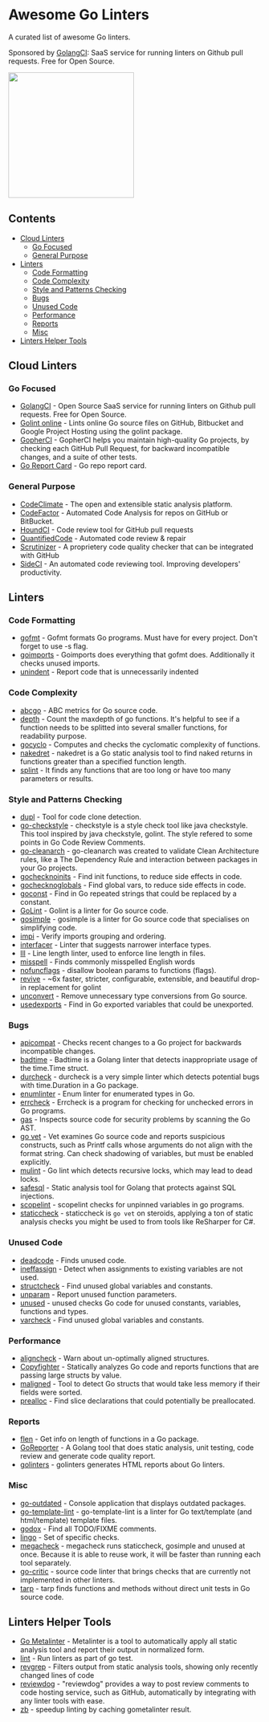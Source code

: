 # Awesome Go Linters
A curated list of awesome Go linters.

Sponsored by [GolangCI](https://golangci.com): SaaS service for running linters on Github pull requests. Free for Open Source.

<a href="https://golangci.com/"><img src="/go.png" width="250px"></a>

## Contents
* [Cloud Linters](#cloud-linters)
   * [Go Focused](#go-focused)
   * [General Purpose](#general-purpose)
* [Linters](#linters)
   * [Code Formatting](#code-formatting)
   * [Code Complexity](#code-complexity)
   * [Style and Patterns Checking](#style-and-patterns-checking)
   * [Bugs](#bugs)
   * [Unused Code](#unused-code)
   * [Performance](#performance)
   * [Reports](#reports)
   * [Misc](#misc)
* [Linters Helper Tools](#linters-helper-tools)

## Cloud Linters
### Go Focused
* [GolangCI](https://golangci.com/) - Open Source SaaS service for running linters on Github pull requests. Free for Open Source.
* [Golint online](http://go-lint.appspot.com/) - Lints online Go source files on GitHub, Bitbucket and Google Project Hosting using the golint package.
* [GopherCI](https://gopherci.io/) - GopherCI helps you maintain high-quality Go projects, by checking each GitHub Pull Request, for backward incompatible changes, and a suite of other tests.
* [Go Report Card](https://goreportcard.com/) - Go repo report card.

### General Purpose
* [CodeClimate](https://codeclimate.com/) - The open and extensible static analysis platform.
* [CodeFactor](https://www.codefactor.io/) - Automated Code Analysis for repos on GitHub or BitBucket.
* [HoundCI](https://houndci.com/) - Code review tool for GitHub pull requests
* [QuantifiedCode](https://www.quantifiedcode.com/) - Automated code review & repair
* [Scrutinizer](https://scrutinizer-ci.com/) - A proprietery code quality checker that can be integrated with GitHub
* [SideCI](https://sideci.com/) - An automated code reviewing tool. Improving developers' productivity.


## Linters
### Code Formatting
* [gofmt](https://golang.org/cmd/gofmt/) - Gofmt formats Go programs. Must have for every project. Don't forget to use -s flag.
* [goimports](https://godoc.org/golang.org/x/tools/cmd/goimports) - Goimports does everything that gofmt does. Additionally it checks unused imports.
* [unindent](https://github.com/mvdan/unindent) - Report code that is unnecessarily indented

### Code Complexity
* [abcgo](https://github.com/droptheplot/abcgo) - ABC metrics for Go source code.
* [depth](https://github.com/360EntSecGroup-Skylar/goreporter/tree/feature-3.0/linters/depth) - Count the maxdepth of go functions. It's helpful to see if a function needs to be splitted into several smaller functions, for readability purpose.
* [gocyclo](https://github.com/alecthomas/gocyclo) - Computes and checks the cyclomatic complexity of functions.
* [nakedret](https://github.com/alexkohler/nakedret) - nakedret is a Go static analysis tool to find naked returns in functions greater than a specified function length.
* [splint](https://github.com/stathat/splint) - It finds any functions that are too long or have too many parameters or results.

### Style and Patterns Checking
* [dupl](https://github.com/mibk/dupl) - Tool for code clone detection.
* [go-checkstyle](https://github.com/qiniu/checkstyle) - checkstyle is a style check tool like java checkstyle. This tool inspired by java checkstyle, golint. The style refered to some points in Go Code Review Comments.
* [go-cleanarch](https://github.com/roblaszczak/go-cleanarch) - go-cleanarch was created to validate Clean Architecture rules, like a The Dependency Rule and interaction between packages in your Go projects.
* [gochecknoinits](https://4d63.com/gochecknoinits) - Find init functions, to reduce side effects in code.
* [gochecknoglobals](https://4d63.com/gochecknoglobals) - Find global vars, to reduce side effects in code.
* [goconst](https://github.com/jgautheron/goconst) - Find in Go repeated strings that could be replaced by a constant.
* [GoLint](https://github.com/golang/lint) - Golint is a linter for Go source code.
* [gosimple](https://github.com/dominikh/go-tools/tree/master/cmd/gosimple) - gosimple is a linter for Go source code that specialises on simplifying code.
* [impi](https://github.com/pavius/impi) - Verify imports grouping and ordering.
* [interfacer](https://github.com/mvdan/interfacer) - Linter that suggests narrower interface types.
* [lll](https://github.com/walle/lll) - Line length linter, used to enforce line length in files.
* [misspell](https://github.com/client9/misspell) - Finds commonly misspelled English words
* [nofuncflags](https://github.com/fsamin/nofuncflags) - disallow boolean params to functions (flags).
* [revive](https://github.com/mgechev/revive) - ~6x faster, stricter, configurable, extensible, and beautiful drop-in replacement for golint
* [unconvert](https://github.com/mdempsky/unconvert) - Remove unnecessary type conversions from Go source.
* [usedexports](https://github.com/jgautheron/usedexports) - Find in Go exported variables that could be unexported.

### Bugs
* [apicompat](https://github.com/bradleyfalzon/apicompat) - Checks recent changes to a Go project for backwards incompatible changes.
* [badtime](https://github.com/m3db/build-tools/tree/master/linters/badtime) - Badtime is a Golang linter that detects inappropriate usage of the time.Time struct.
* [durcheck](https://github.com/hypnoglow/durcheck) - durcheck is a very simple linter which detects potential bugs with time.Duration in a Go package.
* [enumlinter](https://github.com/THE108/enumlinter) - Enum linter for enumerated types in Go.
* [errcheck](https://github.com/kisielk/errcheck) - Errcheck is a program for checking for unchecked errors in Go programs.
* [gas](https://github.com/GoASTScanner/gas) - Inspects source code for security problems by scanning the Go AST.
* [go vet](https://golang.org/cmd/vet/) - Vet examines Go source code and reports suspicious constructs, such as Printf calls whose arguments do not align with the format string. Can check shadowing of variables, but must be enabled explicitly.
* [mulint](https://github.com/gnieto/mulint) - Go lint which detects recursive locks, which may lead to dead locks.
* [safesql](https://github.com/stripe/safesql) - Static analysis tool for Golang that protects against SQL injections.
* [scopelint](https://github.com/kyoh86/scopelint) - scopelint checks for unpinned variables in go programs.
* [staticcheck](https://github.com/dominikh/go-tools/tree/master/cmd/staticcheck) - staticcheck is `go vet` on steroids, applying a ton of static analysis checks you might be used to from tools like ReSharper for C#.

### Unused Code
* [deadcode](https://github.com/tsenart/deadcode) - Finds unused code.
* [ineffassign](https://github.com/gordonklaus/ineffassign) - Detect when assignments to existing variables are not used.
* [structcheck](https://github.com/opennota/check) - Find unused global variables and constants.
* [unparam](https://github.com/mvdan/unparam) - Report unused function parameters.
* [unused](https://github.com/dominikh/go-tools/tree/master/cmd/unused) - unused checks Go code for unused constants, variables, functions and types.
* [varcheck](https://github.com/opennota/check) - Find unused global variables and constants.

### Performance
* [aligncheck](https://github.com/opennota/check) - Warn about un-optimally aligned structures.
* [Copyfighter](https://github.com/jmhodges/copyfighter) - Statically analyzes Go code and reports functions that are passing large structs by value.
* [maligned](https://github.com/mdempsky/maligned) - Tool to detect Go structs that would take less memory if their fields were sorted.
* [prealloc](https://github.com/alexkohler/prealloc) - Find slice declarations that could potentially be preallocated.

### Reports
* [flen](https://github.com/lafolle/flen) - Get info on length of functions in a Go package.
* [GoReporter](https://github.com/360EntSecGroup-Skylar/goreporter) - A Golang tool that does static analysis, unit testing, code review and generate code quality report.
* [golinters](https://github.com/thomasheller/golinters) - golinters generates HTML reports about Go linters.

### Misc
* [go-outdated](https://github.com/firstrow/go-outdated) - Console application that displays outdated packages.
* [go-template-lint](https://github.com/sourcegraph/go-template-lint) - go-template-lint is a linter for Go text/template (and html/template) template files.
* [godox](https://github.com/766b/godox) - Find all TODO/FIXME comments.
* [lingo](https://github.com/s2gatev/lingo) - Set of specific checks.
* [megacheck](https://github.com/dominikh/go-tools/tree/master/cmd/megacheck) - megacheck runs staticcheck, gosimple and unused at once. Because it is able to reuse work, it will be faster than running each tool separately.
* [go-critic](https://github.com/go-critic/go-critic) - source code linter that brings checks that are currently not implemented in other linters.
* [tarp](https://github.com/verygoodsoftwarenotvirus/tarp) - tarp finds functions and methods without direct unit tests in Go source code.

## Linters Helper Tools
* [Go Metalinter](https://github.com/alecthomas/gometalinter) - Metalinter is a tool to automatically apply all static analysis tool and report their output in normalized form.
* [lint](https://github.com/surullabs/lint) - Run linters as part of go test.
* [revgrep](https://github.com/bradleyfalzon/revgrep) - Filters output from static analysis tools, showing only recently changed lines of code
* [reviewdog](https://github.com/haya14busa/reviewdog) - "reviewdog" provides a way to post review comments to code hosting service, such as GitHub, automatically by integrating with any linter tools with ease.
* [zb](https://github.com/joshuarubin/zb) - speedup linting by caching gometalinter result.
